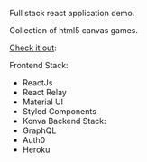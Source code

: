 Full stack react application demo.

Collection of html5 canvas games.

[Check it out](http://winging-plains-20610.heroku.com):

Frontend Stack:
* ReactJs
* React Relay
* Material UI
* Styled Components
* Konva
Backend Stack:
* GraphQL
* Auth0
* Heroku